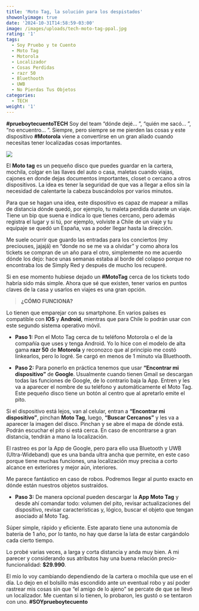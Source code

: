 ```yaml
---
title: 'Moto Tag, la solución para los despistados'
showonlyimage: true
date: '2024-10-31T14:58:59-03:00'
image: /images/uploads/tech-moto-tag-ppal.jpg
rating: '1'
tags:
  - Soy Pruebo y te Cuento
  - Moto Tag
  - Motorola
  - Localizador
  - Cosas Perdidas
  - razr 50
  - Bluethooth
  - UWB
  - No Pierdas Tus Objetos
categories:
  - TECH
weight: '1'
---
```

**\#prueboytecuentoTECH** Soy del team “dónde dejé… ”, “quién me sacó… ”, “no encuentro… ”. Siempre, pero siempre se me pierden las cosas y este dispositivo **\#Motorola** viene a convertirse en un gran aliado cuando necesitas tener localizadas cosas importantes.

<!--more-->

![](/images/uploads/tech-moto-tag-ppal.jpg)

El **Moto tag** es un pequeño disco que puedes guardar en la cartera, mochila, colgar en las llaves del auto o casa, maletas cuando viajas, cajones en donde dejas documentos importantes, closet o cercano a otros dispositivos. La idea es tener la seguridad de que vas a llegar a ellos sin la necesidad de calentarte la cabeza buscándolos por varios minutos.



Para que se hagan una idea, este dispositivo es capaz de mapear a millas de distancia dónde quedó, por ejemplo, tu maleta perdida durante un viaje. Tiene un bip que suena e indica lo que tienes cercano, pero además registra el lugar y si tú, por ejemplo, volviste a Chile de un viaje y tu equipaje se quedó un España, vas a poder llegar hasta la dirección.



Me suele ocurrir que guardo las entradas para los conciertos (my preciouses, jajajá) en “donde no se me va a olvidar” y como ahora los tickets se compran de un año para el otro, simplemente no me acuerdo dónde los dejo: hace unas semanas estaba al borde del colapso porque no encontraba los de Simply Red y después de mucho los recuperé.



Si en ese momento hubiese dejado un **\#MotoTag** cerca de los tickets todo habría sido más simple. Ahora que sé que existen, tener varios en puntos claves de la casa y usarlos en viajes es una gran opción.



> **¿CÓMO FUNCIONA?**
>
>  



Lo tienen que emparejar con su smartphone. En varios países es compatible con **IOS** y **Android**, mientras que para Chile lo podrán usar con este segundo sistema operativo móvil.



* **Paso 1:** Pon el Moto Tag cerca de tu teléfono Motorola o el de la compañía que uses y tenga Android. Yo lo hice con el modelo de alta gama **razr 50** de **Motorola** y reconozco que al principio me costó linkearlos, pero lo logré. Se cargó en menos de 1 minuto vía Bluethooth.



* **Paso 2:** Para ponerlo en práctica tenemos que usar **“Encontrar mi dispositivo”** de **Google**. Usualmente cuando tienen Gmail se descargan todas las funciones de Google, de lo contrario baja la App. Entren y les va a aparecer el nombre de su teléfono y automáticamente el Moto Tag. Este pequeño disco tiene un botón al centro que al apretarlo emite el pito. 



Si el dispositivo está lejos, van al celular, entran a **“Encontrar mi dispositivo”**, pinchan **Moto Tag**, luego, **“Buscar Cercanos”** y les va a aparecer la imagen del disco. Pinchan y se abre el mapa de dónde está. Podrán escuchar el pito si está cerca. En caso de encontrarse a gran distancia, tendrán a mano la localización.



El rastreo es por la App de Google, pero para ello usa Bluetooth y UWB (Ultra-Wideband) que es una banda ultra ancha que permite, en este caso porque tiene muchas funciones, una localización muy precisa a corto alcance en exteriores y mejor aún, interiores. 



Me parece fantástico en caso de robos. Podremos llegar al punto exacto en dónde están nuestros objetos sustraídos. 



* **Paso 3:** De manera opcional pueden descargar la **App Moto Tag** y desde ahí comandar todo: volumen del pito, revisar actualizaciones del dispositivo, revisar características y, lógico, buscar el objeto que tengan asociado al Moto Tag.



Súper simple, rápido y eficiente. Este aparato tiene una autonomía de batería de 1 año, por lo tanto, no hay que darse la lata de estar cargándolo cada cierto tiempo. 



Lo probé varias veces, a larga y corta distancia y anda muy bien. A mi parecer y considerando sus atributos hay una buena relación precio-funcionalidad: **$29.990**.



El mío lo voy cambiando dependiendo de la cartera o mochila que use en el día. Lo dejo en el bolsillo más escondido ante un eventual robo y así poder rastrear mis cosas sin que “el amigo de lo ajeno” se percate de que se llevó un localizador. Me cuentan si lo tienen, lo probaron, les gustó o se tentaron con uno. **\#SOYprueboytecuento**
